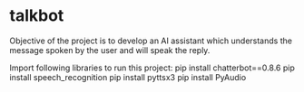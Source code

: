# talkbot
Objective of the project is to develop an AI assistant which understands the message spoken by the user and will speak the reply.


Import following libraries to run this project:
pip install chatterbot==0.8.6
pip install speech_recognition
pip install pyttsx3
pip install PyAudio
